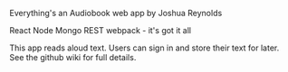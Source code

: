 Everything's an Audiobook web app by Joshua Reynolds

React Node Mongo REST webpack - it's got it all

This app reads aloud text. Users can sign in and store their text for later. See the github wiki for full details.
